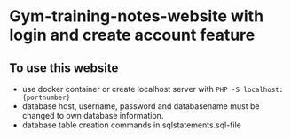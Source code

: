 # Gym-training-notes-website with login and create account feature

## To use this website

- use docker container or create localhost server with `PHP -S localhost:{portnumber}`
- database host, username, password and databasename must be changed to own database information.
- database table creation commands in sqlstatements.sql-file
